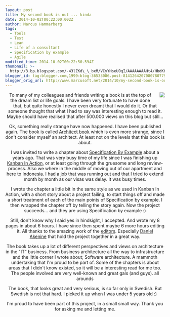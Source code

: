 ```yaml
---
layout: post
title: My second book is out ... kinda
date: 2014-10-02T00:22:00.002Z
author: Marcus Hammarberg
tags:
  - Tools
  - Test
  - Lean
  - Life of a consultant
  - Specification by example
  - Agile
modified_time: 2014-10-02T00:22:50.594Z
thumbnail: >-
  http://3.bp.blogspot.com/-43lZKd\_\_bxM/VCyYHseUOqI/AAAAAAAAHt4/HbdK6bJaK3M/s72-c/ikon_photo_book_150px.jpg
blogger_id: tag:blogger.com,1999:blog-36533086.post-8141264207080780779
blogger_orig_url: http://www.marcusoft.net/2014/10/my-second-book-is-out-kinda.html
---
```





<div class="separator" style="clear: both; text-align: center;">

<a
href="http://3.bp.blogspot.com/-43lZKd__bxM/VCyYHseUOqI/AAAAAAAAHt4/HbdK6bJaK3M/s1600/ikon_photo_book_150px.jpg"
data-imageanchor="1"
style="clear: right; float: right; margin-bottom: 1em; margin-left: 1em;"><img
src="http://3.bp.blogspot.com/-43lZKd__bxM/VCyYHseUOqI/AAAAAAAAHt4/HbdK6bJaK3M/s1600/ikon_photo_book_150px.jpg"
data-border="0" /></a>


To many of my colleagues and friends writing a book is at the top of the
dream list or life goals. I have been very fortunate to have done that,
but quite honestly I never even dreamt that I would do it. Or that
someone thought that what I had to say was interesting enough to read
it.
Maybe should have realised that after 500.000 views on this blog but
still...

Ok, something really strange have now happened. I have been published
again. The book is
called <a href="http://www.thearchitectbook.com/" target="_blank">Architect
book</a> which is even more strange, since I don't consider myself an
architect. At least not on the levels that this book is about.

I was invited to write a chapter about
<a href="http://www.specificationbyexample.com/"
target="_blank">Specification By Example</a> about a years ago. That was
very busy time of my life since I was finishing up
<a href="http://bit.ly/theKanbanBook" target="_blank">Kanban In
Action</a>, or at least going through the gruesome and long
review-process. Also we where in the middle of moving out of our
apartment and here to Indonesia. I had a job that was running out and
that I tried to extend month by month as our visas was delay. It was
busy times.





I wrote the chapter a little bit in the same style as we used in Kanban
In Action, with a short story about a project failing, to start things
off and made a short treatment of each of the main points of
Specification by example. I then wrapped the chapter off by telling the
story again. Now the project succeeds... and they are using
Specification by example :)

Still, don't know why I said yes in hindsight, I accepted. And wrote my
8 pages in about 6 hours. I have since then spent maybe 6 more hours
editing it. All thanks to the amazing work of the
<a href="http://www.thearchitectbook.com/authors/"
target="_blank">editors</a>. Especially
<a href="http://www.twitter.com/dakenine" target="_blank">Daniel
Akenine</a> that hold the project together in a great way.

The book takes up a lot of different perspectives and views on
architecture in the "IT" business. From business architecture all the
way to infrastructure and the little corner I wrote about; Software
architecture. A mammoth undertaking that I'm proud to be part of.
Some of the chapters is about areas that I didn't know existed, so it
will be a interesting read for me too. The people involved are very
well-known and great gals (and guys). all arounds

The book, that looks great and very serious, is so far only in Swedish.
But Swedish is not that hard. I picked it up when I was under 5 years
old :)  

I'm proud to have been part of this project, in a small small way. Thank
you for asking me and letting me.


